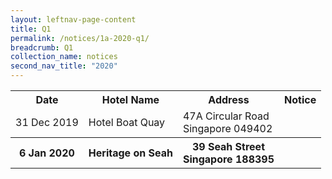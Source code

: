 ```yaml
---
layout: leftnav-page-content
title: Q1 
permalink: /notices/1a-2020-q1/
breadcrumb: Q1 
collection_name: notices
second_nav_title: "2020"
---
```


<table>
   <tr>
    <th>Date</th>
    <th>Hotel Name</th>
    <th>Address</th>
    <th>Notice</th>
  </tr> 
  <tr>
    <td>31 Dec 2019</td>
    <td>Hotel Boat Quay</td>
    <td>47A Circular Road <br>Singapore 049402<br></td>
    <td><a href="/files/Hotel Boat Quay.pdf"></a></td>
  </tr>
  <tr>
    <th>6 Jan 2020</th>
    <th>Heritage on Seah</th>
    <th>39 Seah Street <br>Singapore 188395<br></th>
    <th><a href="/files/Heritage on Seah.pdf"></th>
  </tr>
  </table>
